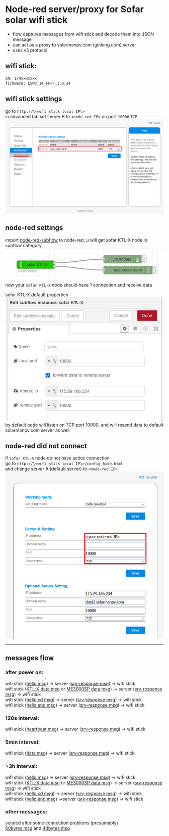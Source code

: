 # Node-red server/proxy for Sofar solar wifi stick

- flow captures messages from wifi stick and decode them into JSON message
- can act as a proxy to solarmanpv.com (ginlong.com) server
- uses v5 protocol

## wifi stick:

    SN: 174xxxxxxx
    firmware: LSW3_14_FFFF_1.0.34

## wifi stick settings

go to `http://\<wifi stick local IP\>`  
in advanced tab set server B to `<node-red IP>` on port `10000` `TCP`  
![advanced settings](images/wifi-stick-advanced-settings.png)  

## node-red settings

import [node-red-subflow](node-red-subflow.json) to node-red, u will get sofar KTL-X node in subflow category  
![subflow example](images/subflow-node-example.png)  
now your `sofar KTL-X` node should have 1 connection and receive data  

sofar KTL-X default properties  
![subflow properties](images/subflow-properties.png)  
by default node will listen on TCP port 10000, and will resend data to default solarmanpv.com server as well  

## node-red did not connect

if `sofar KTL-X` node do not have active connection  
go to `http://\<wifi stick local IP\>/config_hide.html`  
and change server A (default server) to `<node-red IP>`  
![advanced settings](images/wifi-stick-hidden-menu.png)  

---
## messages flow

### after power on:

wifi stick ([hello msg](messages/decode_hello-msg.md)) -> server ([srv-response msg](messages/decode_srv-response.md)) -> wifi stick  
wifi stick ([KTL-X data msg](messages/decode_data.md) or [ME3000SP data msg](messages/decode_data_me3000sp.md)) -> server ([srv-response msg](messages/decode_srv-response.md)) -> wifi stick  
wifi stick ([hello cd msg](messages/decode_hello_cd-msg.md)) -> server ([srv-response msg](messages/decode_srv-response.md)) -> wifi stick  
wifi stick ([hello end msg](messages/decode_hello_end-msg.md)) -> server ([srv-response msg](messages/decode_srv-response.md)) -> wifi stick  

### 120s interval:

wifi stick ([heartbeat msg](messages/decode_heartbeat.md)) -> server ([srv-response msg](messages/decode_srv-response.md)) -> wifi stick

### 5min interval:

wifi stick ([data msg](messages/decode_data.md)) -> server ([srv-response msg](messages/decode_srv-response.md)) -> wifi stick

### ~3h interval:

wifi stick ([hello msg](messages/decode_hello-msg.md)) -> server ([srv-response msg](messages/decode_srv-response.md)) -> wifi stick  
wifi stick ([KTL-X data msg](messages/decode_data.md) or [ME3000SP data msg](messages/decode_data_me3000sp.md)) -> server ([srv-response msg](messages/decode_srv-response.md)) -> wifi stick  
wifi stick ([hello cd msg](messages/decode_hello_cd-msg.md)) -> server ([srv-response msg](messages/decode_srv-response.md)) -> wifi stick  
wifi stick ([hello end msg](messages/decode_hello_end-msg.md)) ->server ([srv-response msg](messages/decode_srv-response.md)) -> wifi stick

### other messages:

sended after some connection problems (presumably)  
[60bytes msg](messages/decode_60.md) and [44bytes msg](messages/decode_44.md)  
